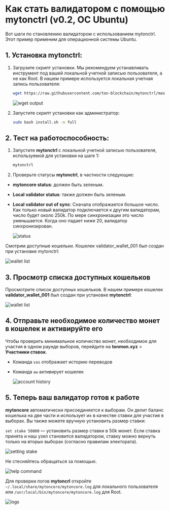 # Как стать валидатором с помощью mytonctrl (v0.2, ОС Ubuntu)

Вот шаги по становлению валидатором с использованием mytonctrl. Этот пример применим для операционной системы Ubuntu.

## 1. Установка mytonctrl:

1. Загрузите скрипт установки. Мы рекомендуем устанавливать инструмент под вашей локальной учетной записью пользователя, а не как Root. В нашем примере используется локальная учетная запись пользователя:

    ```sh
    wget https://raw.githubusercontent.com/ton-blockchain/mytonctrl/master/scripts/install.sh
    ```

    ![wget output](https://raw.githubusercontent.com/ton-blockchain/mytonctrl/master/screens/manual-ubuntu_wget-ls_ru.png)

2. Запустите скрипт установки как администратор:

    ```sh
    sudo bash install.sh -m full
    ```

## 2. Тест на работоспособность:

1. Запустите **mytonctrl** с локальной учетной записью пользователя, используемой для установки на шаге 1:

    ```sh
    mytonctrl
    ```

2. Проверьте статусы **mytonctrl**, в частности следующие:

* **mytoncore status**: должен быть зеленым.
* **Local validator status**: также должен быть зеленым.
* **Local validator out of sync**: Сначала отображается большое число. Как только новый валидатор подключается к другим валидаторам, число будет около 250k. По мере синхронизации это число уменьшается. Когда оно падает ниже 20, валидатор синхронизирован.

    ![status](https://raw.githubusercontent.com/ton-blockchain/mytonctrl/master/screens/mytonctrl-status.png)

Смотрим доступные кошельки. Кошелек validator_wallet_001 был создан при установке mytonctrl:

![wallet list](https://raw.githubusercontent.com/ton-blockchain/mytonctrl/master/screens/manual-ubuntu_mytonctrl-wl_ru.png)

## 3. Просмотр списка доступных кошельков
Просмотрите список доступных кошельков. В нашем примере кошелек **validator_wallet_001** был создан при установке **mytonctrl**:

![wallet list](https://raw.githubusercontent.com/ton-blockchain/mytonctrl/master/screens/manual-ubuntu_mytonctrl-wl_ru.png)

## 4. Отправьте необходимое количество монет в кошелек и активируйте его
Чтобы проверить минимальное количество монет, необходимое для участия в одном раунде выборов, перейдите на **tonmon.xyz** > **Участники ставок**.

* Команда `vas` отображает историю переводов
* Команда `aw` активирует кошелек

    ![account history](https://raw.githubusercontent.com/ton-blockchain/mytonctrl/master/screens/manual-ubuntu_mytonctrl-vas-aw_ru.png)

## 5. Теперь ваш валидатор готов к работе
**mytoncore** автоматически присоединяется к выборам. Он делит баланс кошелька на две части и использует их в качестве ставки для участия в выборах. Вы также можете вручную установить размер ставки:

`set stake 50000` — установить размер ставки в 50k монет. Если ставка принята и наш узел становится валидатором, ставку можно вернуть только на вторых выборах (согласно правилам электората).

![setting stake](https://raw.githubusercontent.com/ton-blockchain/mytonctrl/master/screens/manual-ubuntu_mytonctrl-set_ru.png)

Не стесняйтесь обращаться за помощью.

![help command](https://raw.githubusercontent.com/ton-blockchain/mytonctrl/master/screens/manual-ubuntu_mytonctrl-help_ru.png)

Для проверки логов **mytoncrl** откройте `~/.local/share/mytoncore/mytoncore.log` для локального пользователя или `/usr/local/bin/mytoncore/mytoncore.log` для Root.

![logs](https://raw.githubusercontent.com/ton-blockchain/mytonctrl/master/screens/manual-ubuntu_mytoncore-log.png)
